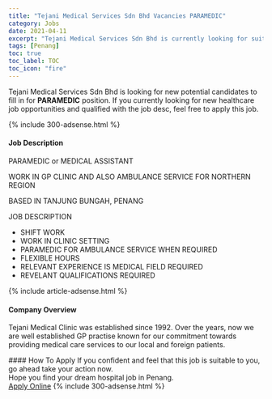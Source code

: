 ```yaml
---
title: "Tejani Medical Services Sdn Bhd Vacancies PARAMEDIC" 
category: Jobs 
date: 2021-04-11 
excerpt: "Tejani Medical Services Sdn Bhd is currently looking for suitable person to fill in the PARAMEDIC which positioned at Penang" 
tags: [Penang] 
toc: true 
toc_label: TOC 
toc_icon: "fire" 
--- 
```


<p>Tejani Medical Services Sdn Bhd is looking for new potential candidates to fill in for <b>PARAMEDIC</b> position. If you currently looking for new healthcare job opportunities and qualified with the job desc, feel free to apply this job.
</p>{% include 300-adsense.html %} 
<div><div><h4>Job Description</h4></div><div><div><span><div><p>PARAMEDIC or MEDICAL ASSISTANT</p><p>WORK IN GP CLINIC AND ALSO AMBULANCE SERVICE FOR NORTHERN REGION</p><p>BASED IN TANJUNG BUNGAH, PENANG</p><p>JOB DESCRIPTION</p><ul><li>SHIFT WORK</li><li>WORK IN CLINIC SETTING</li><li>PARAMEDIC FOR AMBULANCE SERVICE WHEN REQUIRED</li><li>FLEXIBLE HOURS</li><li>RELEVANT EXPERIENCE IS MEDICAL FIELD REQUIRED</li><li>REVELANT QUALIFICATIONS REQUIRED</li></ul></div></span></div></div></div> 
{% include article-adsense.html %} 
<div><div><h4>Company Overview</h4></div><div><div><span><div><p>Tejani Medical Clinic was established since 1992. Over the years, now we are well  established GP practise known for our commitment towards providing medical care services to our local and foreign patients.</p></div></span></div></div></div> 
#### How To Apply 
If you confident and feel that this job is suitable to you, go ahead take your action now. <br/> 
Hope you find your dream hospital job in Penang. <br/> 
<a href="https://www.jobstreet.com.my/en/job/paramedic-4533894?jobId=jobstreet-my-job-4533894" class="btn btn--warning" target="_blank" rel="nofollow noopenner">Apply Online</a> 
{% include 300-adsense.html %} 